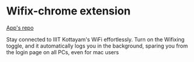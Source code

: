 # Wifix-chrome extension
[App's repo](https://github.com/mathew2103/WiFix)

Stay connected to IIIT Kottayam's WiFi effortlessly. Turn on the Wifixing toggle, and it automatically logs you in the background, sparing you from the login page on all PCs, even for mac users
